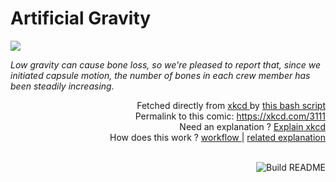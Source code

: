 # <b>Artificial Gravity</b>

[![](https://imgs.xkcd.com/comics/artificial_gravity.png)](https://xkcd.com/3111)

<i>Low gravity can cause bone loss, so we&#39;re pleased to report that, since we initiated capsule motion, the number of bones in each crew member has been steadily increasing.</i>

<div align="right">
  Fetched directly from
  <a href="https://xkcd.com">
    xkcd
  </a>
  by
  <a href="https://github.com/Vanille-N/Vanille-N/blob/master/fetch">
    this bash script
  </a>
</div>
<div align="right">
  Permalink to this comic:
  <a href="https://xkcd.com/3111">
    https://xkcd.com/3111
  </a>
</div>
<div align="right">
  Need an explanation ?
  <a href="https://www.explainxkcd.com/wiki/index.php/3111">
    Explain xkcd
  </a>
</div>
<div align="right">
  How does this work ?
  <a href="https://github.com/Vanille-N/Vanille-N/blob/master/.github/workflows/build.yml">
    workflow
  </a>
  |
  <a href="https://simonwillison.net/2020/Jul/10/self-updating-profile-readme/">
    related explanation
  </a>
</div><br>

<a href="https://github.com/Vanille-N/Vanille-N/actions"><img src="https://github.com/Vanille-N/Vanille-N/workflows/Build%20README/badge.svg" align="right" alt="Build README"></a>
